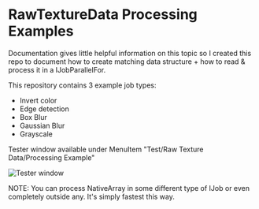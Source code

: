 # RawTextureData Processing Examples
Documentation gives little helpful information on this topic so I created this repo to document how to create matching data structure + how to read & process it in a IJobParallelFor.

This repository contains 3 example job types:
- Invert color
- Edge detection
- Box Blur
- Gaussian Blur
- Grayscale

Tester window available under MenuItem "Test/Raw Texture Data/Processing Example"

![Tester window](https://i.imgur.com/I0RTpk9.jpg)

NOTE: You can process NativeArray in some different type of IJob or even completely outside any. It's simply fastest this way.
